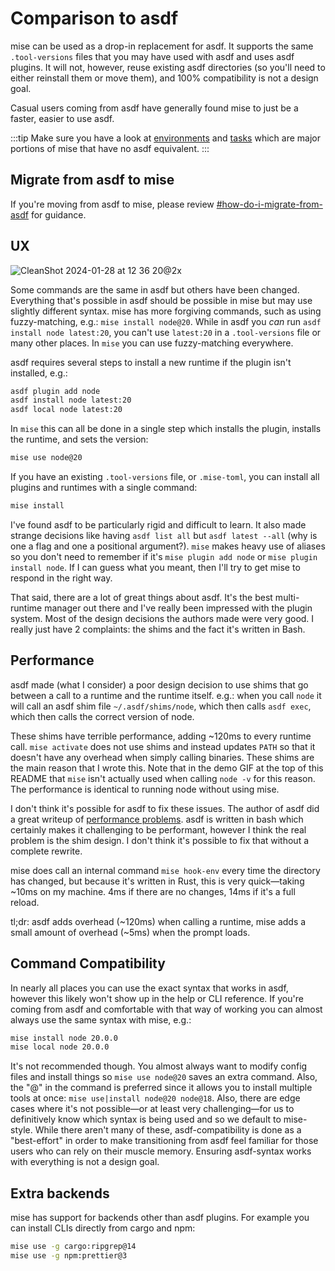 # Comparison to asdf

mise can be used as a drop-in replacement for asdf. It supports the same `.tool-versions` files that
you may have used with asdf and uses asdf plugins. It will not, however, reuse existing asdf directories
(so you'll need to either reinstall them or move them), and 100% compatibility is not a design goal.

Casual users coming from asdf have generally found mise to just be a faster, easier to use asdf.

:::tip
Make sure you have a look at [environments](/environments.html) and [tasks](/tasks/) which
are major portions of mise that have no asdf equivalent.
:::


## Migrate from asdf to mise

If you're moving from asdf to mise, please review [#how-do-i-migrate-from-asdf](/faq.html#how-do-i-migrate-from-asdf) for guidance.

## UX

![CleanShot 2024-01-28 at 12 36 20@2x](https://github.com/jdx/mise-docs/assets/216188/47f381d7-1566-4b78-9260-3b85a21dd6ec)

Some commands are the same in asdf but others have been changed. Everything that's possible
in asdf should be possible in mise but may use slightly different syntax. mise has more forgiving commands,
such as using fuzzy-matching, e.g.: `mise install node@20`. While in asdf you _can_ run
`asdf install node latest:20`, you can't use `latest:20` in a `.tool-versions` file or many other places.
In `mise` you can use fuzzy-matching everywhere.

asdf requires several steps to install a new runtime if the plugin isn't installed, e.g.:

```sh
asdf plugin add node
asdf install node latest:20
asdf local node latest:20
```

In `mise` this can all be done in a single step which installs the plugin, installs the runtime,
and sets the version:

```sh
mise use node@20
```

If you have an existing `.tool-versions` file, or `.mise-toml`, you can install all plugins
and runtimes with a single command:

```sh
mise install
```

I've found asdf to be particularly rigid and difficult to learn. It also made strange decisions like
having `asdf list all` but `asdf latest --all` (why is one a flag and one a positional argument?).
`mise` makes heavy use of aliases so you don't need to remember if it's `mise plugin add node` or
`mise plugin install node`. If I can guess what you meant, then I'll try to get mise to respond
in the right way.

That said, there are a lot of great things about asdf. It's the best multi-runtime manager out there
and I've really been impressed with the plugin system. Most of the design decisions the authors made
were very good. I really just have 2 complaints: the shims and the fact it's written in Bash.

## Performance

asdf made (what I consider) a poor design decision to use shims that go between a call to a runtime
and the runtime itself. e.g.: when you call `node` it will call an asdf shim file `~/.asdf/shims/node`,
which then calls `asdf exec`, which then calls the correct version of node.

These shims have terrible performance, adding ~120ms to every runtime call. `mise activate` does not use shims and instead
updates `PATH` so that it doesn't have any overhead when simply calling binaries. These shims are the main reason that I wrote this. Note that in the demo GIF at the top of this README
that `mise` isn't actually used when calling `node -v` for this reason. The performance is
identical to running node without using mise.

I don't think it's possible for asdf to fix these issues. The author of asdf did a great writeup
of [performance problems](https://stratus3d.com/blog/2022/08/11/asdf-performance/). asdf is written
in bash which certainly makes it challenging to be performant, however I think the real problem is the
shim design. I don't think it's possible to fix that without a complete rewrite.

mise does call an internal command `mise hook-env` every time the directory has changed, but because
it's written in Rust, this is very quick—taking ~10ms on my machine. 4ms if there are no changes, 14ms if it's
a full reload.

tl;dr: asdf adds overhead (~120ms) when calling a runtime, mise adds a small amount of overhead (~5ms)
when the prompt loads.

## Command Compatibility

In nearly all places you can use the exact syntax that works in asdf, however this likely won't
show up in the help or CLI reference. If you're coming from asdf and comfortable with that way of
working you can almost always use the same syntax with mise, e.g.:

```sh
mise install node 20.0.0
mise local node 20.0.0
```

It's not recommended though. You almost always want to modify config files and install things so
`mise use node@20` saves an extra command. Also, the "@" in the command is preferred since it allows
you to install multiple tools at once: `mise use|install node@20 node@18`. Also, there are edge cases
where it's not possible—or at least very challenging—for us to definitively know which syntax is being
used and so we default to mise-style. While there aren't many of these, asdf-compatibility is done
as a "best-effort" in order to make transitioning from asdf feel familiar for those users who can
rely on their muscle memory. Ensuring asdf-syntax works with everything is not a design goal.

## Extra backends <Badge type="warning" text="experimental" />

mise has support for backends other than asdf plugins. For example you can install CLIs
directly from cargo and npm:

```sh
mise use -g cargo:ripgrep@14
mise use -g npm:prettier@3
```
